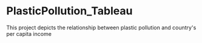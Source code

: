 # PlasticPollution_Tableau
This project depicts the relationship between plastic pollution and country's per capita income
